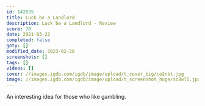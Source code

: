 ```yaml
---
id: 142035
title: Luck be a Landlord
description: Luck be a Landlord - Review
score: 70
date: 2021-03-22
completed: false
goty: []
modified_date: 2023-02-28
screenshots: []
tags: []
videos: []
cover: //images.igdb.com/igdb/image/upload/t_cover_big/co2nbt.jpg
image: //images.igdb.com/igdb/image/upload/t_screenshot_huge/sc8wl5.jpg
---
```

An interesting idea for those who like gambling.